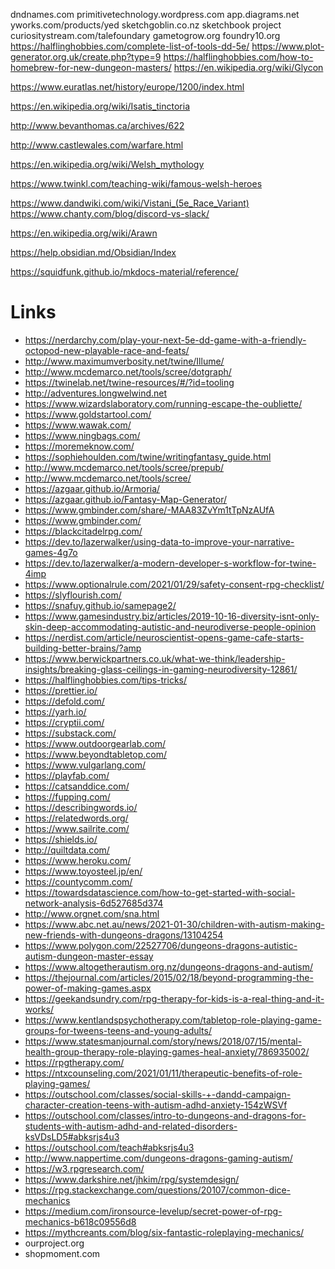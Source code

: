 dndnames.com
primitivetechnology.wordpress.com
app.diagrams.net
yworks.com/products/yed
sketchgoblin.co.nz
sketchbook project
curiositystream.com/talefoundary
gametogrow.org
foundry10.org
https://halflinghobbies.com/complete-list-of-tools-dd-5e/
https://www.plot-generator.org.uk/create.php?type=9
https://halflinghobbies.com/how-to-homebrew-for-new-dungeon-masters/
https://en.wikipedia.org/wiki/Glycon

https://www.euratlas.net/history/europe/1200/index.html

https://en.wikipedia.org/wiki/Isatis_tinctoria

http://www.bevanthomas.ca/archives/622

http://www.castlewales.com/warfare.html

https://en.wikipedia.org/wiki/Welsh_mythology

https://www.twinkl.com/teaching-wiki/famous-welsh-heroes

https://www.dandwiki.com/wiki/Vistani_(5e_Race_Variant)
https://www.chanty.com/blog/discord-vs-slack/

https://en.wikipedia.org/wiki/Arawn

https://help.obsidian.md/Obsidian/Index

https://squidfunk.github.io/mkdocs-material/reference/

# Links
- <a href="https://nerdarchy.com/play-your-next-5e-dd-game-with-a-friendly-octopod-new-playable-race-and-feats/">https://nerdarchy.com/play-your-next-5e-dd-game-with-a-friendly-octopod-new-playable-race-and-feats/</a>
- <a href="http://www.maximumverbosity.net/twine/Illume/">http://www.maximumverbosity.net/twine/Illume/</a>
- <a href="http://www.mcdemarco.net/tools/scree/dotgraph/">http://www.mcdemarco.net/tools/scree/dotgraph/</a>
- <a href="https://twinelab.net/twine-resources/#/?id=tooling">https://twinelab.net/twine-resources/#/?id=tooling</a>
- <a href="http://adventures.longwelwind.net">http://adventures.longwelwind.net</a>
- <a href="https://www.wizardslaboratory.com/running-escape-the-oubliette/">https://www.wizardslaboratory.com/running-escape-the-oubliette/</a>
- <a href="https://www.goldstartool.com/">https://www.goldstartool.com/</a>
- <a href="https://www.wawak.com/">https://www.wawak.com/</a>
- <a href="https://www.ningbags.com/">https://www.ningbags.com/</a>
- <a href="https://moremeknow.com/">https://moremeknow.com/</a>
- <a href="https://sophiehoulden.com/twine/writingfantasy_guide.html">https://sophiehoulden.com/twine/writingfantasy_guide.html</a>
- <a href="http://www.mcdemarco.net/tools/scree/prepub/">http://www.mcdemarco.net/tools/scree/prepub/</a>
- <a href="http://www.mcdemarco.net/tools/scree/">http://www.mcdemarco.net/tools/scree/</a>
- <a href="https://azgaar.github.io/Armoria/">https://azgaar.github.io/Armoria/</a>
- <a href="https://azgaar.github.io/Fantasy-Map-Generator/">https://azgaar.github.io/Fantasy-Map-Generator/</a>
- <a href="https://www.gmbinder.com/share/-MAA83ZvYm1tTpNzAUfA">https://www.gmbinder.com/share/-MAA83ZvYm1tTpNzAUfA</a>
- <a href="https://www.gmbinder.com/">https://www.gmbinder.com/</a>
- <a href="https://blackcitadelrpg.com/">https://blackcitadelrpg.com/</a>
- <a href="https://dev.to/lazerwalker/using-data-to-improve-your-narrative-games-4g7o">https://dev.to/lazerwalker/using-data-to-improve-your-narrative-games-4g7o</a>
- <a href="https://dev.to/lazerwalker/a-modern-developer-s-workflow-for-twine-4imp">https://dev.to/lazerwalker/a-modern-developer-s-workflow-for-twine-4imp</a>
- <a href="https://www.optionalrule.com/2021/01/29/safety-consent-rpg-checklist/">https://www.optionalrule.com/2021/01/29/safety-consent-rpg-checklist/</a>
- <a href="https://slyflourish.com/">https://slyflourish.com/</a>
- <a href="https://snafuy.github.io/samepage2/">https://snafuy.github.io/samepage2/</a>
- <a href="https://www.gamesindustry.biz/articles/2019-10-16-diversity-isnt-only-skin-deep-accommodating-autistic-and-neurodiverse-people-opinion">https://www.gamesindustry.biz/articles/2019-10-16-diversity-isnt-only-skin-deep-accommodating-autistic-and-neurodiverse-people-opinion</a>
- <a href="https://nerdist.com/article/neuroscientist-opens-game-cafe-starts-building-better-brains/?amp">https://nerdist.com/article/neuroscientist-opens-game-cafe-starts-building-better-brains/?amp</a>
- <a href="https://www.berwickpartners.co.uk/what-we-think/leadership-insights/breaking-glass-ceilings-in-gaming-neurodiversity-12861/">https://www.berwickpartners.co.uk/what-we-think/leadership-insights/breaking-glass-ceilings-in-gaming-neurodiversity-12861/</a>
- <a href="https://halflinghobbies.com/tips-tricks/">https://halflinghobbies.com/tips-tricks/</a>
- <a href="https://prettier.io/">https://prettier.io/</a>
- <a href="https://defold.com/">https://defold.com/</a>
- <a href="https://yarh.io/">https://yarh.io/</a>
- <a href="https://cryptii.com/">https://cryptii.com/</a>
- <a href="https://substack.com/">https://substack.com/</a>
- <a href="https://www.outdoorgearlab.com/">https://www.outdoorgearlab.com/</a>
- <a href="https://www.beyondtabletop.com/">https://www.beyondtabletop.com/</a>
- <a href="https://www.vulgarlang.com/">https://www.vulgarlang.com/</a>
- <a href="https://playfab.com/">https://playfab.com/</a>
- <a href="https://catsanddice.com/">https://catsanddice.com/</a>
- <a href="https://fupping.com/">https://fupping.com/</a>
- <a href="https://describingwords.io/">https://describingwords.io/</a>
- <a href="https://relatedwords.org/">https://relatedwords.org/</a>
- <a href="https://www.sailrite.com/">https://www.sailrite.com/</a>
- <a href="https://shields.io/">https://shields.io/</a>
- <a href="http://quiltdata.com/">http://quiltdata.com/</a>
- <a href="https://www.heroku.com/">https://www.heroku.com/</a>
- <a href="https://www.toyosteel.jp/en/">https://www.toyosteel.jp/en/</a>
- <a href="https://countycomm.com/">https://countycomm.com/</a>
- <a href="https://towardsdatascience.com/how-to-get-started-with-social-network-analysis-6d527685d374">https://towardsdatascience.com/how-to-get-started-with-social-network-analysis-6d527685d374</a>
- <a href="http://www.orgnet.com/sna.html">http://www.orgnet.com/sna.html</a>
- <a href="https://www.abc.net.au/news/2021-01-30/children-with-autism-making-new-friends-with-dungeons-dragons/13104254">https://www.abc.net.au/news/2021-01-30/children-with-autism-making-new-friends-with-dungeons-dragons/13104254</a>
- <a href="https://www.polygon.com/22527706/dungeons-dragons-autistic-autism-dungeon-master-essay">https://www.polygon.com/22527706/dungeons-dragons-autistic-autism-dungeon-master-essay</a>
- <a href="https://www.altogetherautism.org.nz/dungeons-dragons-and-autism/">https://www.altogetherautism.org.nz/dungeons-dragons-and-autism/</a>
- <a href="https://thejournal.com/articles/2015/02/18/beyond-programming-the-power-of-making-games.aspx">https://thejournal.com/articles/2015/02/18/beyond-programming-the-power-of-making-games.aspx</a>
- <a href="https://geekandsundry.com/rpg-therapy-for-kids-is-a-real-thing-and-it-works/">https://geekandsundry.com/rpg-therapy-for-kids-is-a-real-thing-and-it-works/</a>
- <a href="https://www.kentlandspsychotherapy.com/tabletop-role-playing-game-groups-for-tweens-teens-and-young-adults/">https://www.kentlandspsychotherapy.com/tabletop-role-playing-game-groups-for-tweens-teens-and-young-adults/</a>
- <a href="https://www.statesmanjournal.com/story/news/2018/07/15/mental-health-group-therapy-role-playing-games-heal-anxiety/786935002/">https://www.statesmanjournal.com/story/news/2018/07/15/mental-health-group-therapy-role-playing-games-heal-anxiety/786935002/</a>
- <a href="https://rpgtherapy.com/">https://rpgtherapy.com/</a>
- <a href="https://ntxcounseling.com/2021/01/11/therapeutic-benefits-of-role-playing-games/">https://ntxcounseling.com/2021/01/11/therapeutic-benefits-of-role-playing-games/</a>
- <a href="https://outschool.com/classes/social-skills-+-dandd-campaign-character-creation-teens-with-autism-adhd-anxiety-154zWSVf">https://outschool.com/classes/social-skills-+-dandd-campaign-character-creation-teens-with-autism-adhd-anxiety-154zWSVf</a>
- <a href="https://outschool.com/classes/intro-to-dungeons-and-dragons-for-students-with-autism-adhd-and-related-disorders-ksVDsLD5#abksrjs4u3">https://outschool.com/classes/intro-to-dungeons-and-dragons-for-students-with-autism-adhd-and-related-disorders-ksVDsLD5#abksrjs4u3</a>
- <a href="https://outschool.com/teach#abksrjs4u3">https://outschool.com/teach#abksrjs4u3</a>
- <a href="http://www.nappertime.com/dungeons-dragons-gaming-autism/">http://www.nappertime.com/dungeons-dragons-gaming-autism/</a>
- <a href="https://w3.rpgresearch.com/">https://w3.rpgresearch.com/</a>
- https://www.darkshire.net/jhkim/rpg/systemdesign/
- https://rpg.stackexchange.com/questions/20107/common-dice-mechanics
- https://medium.com/ironsource-levelup/secret-power-of-rpg-mechanics-b618c09556d8
- https://mythcreants.com/blog/six-fantastic-roleplaying-mechanics/
- ourproject.org
- shopmoment.com
  
